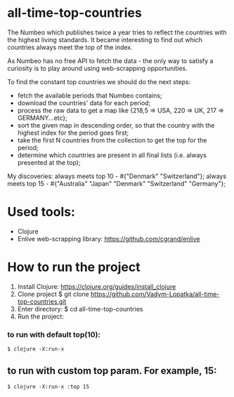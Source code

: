 # all-time-top-countries

The Numbeo which publishes twice a year tries to reflect the countries with the highest living standards. 
It became interesting to find out which countries always meet the top of the index.

As Numbeo has no free API to fetch the data - the only way to satisfy a curiosity is to play around using web-scrapping opportunities.

To find the constant top countries we should do the next steps:
- fetch the available periods that Numbeo contains;
- download the countries' data for each period;
- process the raw data to get a map like {218,5 => USA, 220 => UK, 217 => GERMANY...etc};
- sort the given map in descending order, so that the country with the highest index for the period goes first;
- take the first N countries from the collection to get the top for the period;
- determine which countries are present in all final lists (i.e. always presented at the top);

My discoveries:
always meets top 10 - #{"Denmark" "Switzerland"};
always meets top 15 - #{"Australia" "Japan" "Denmark" "Switzerland" "Germany"};

# Used tools:
- Clojure
- Enlive web-scrapping library: https://github.com/cgrand/enlive

# How to run the project
1. Install Clojure: https://clojure.org/guides/install_clojure
2. Clone project
    $ git clone https://github.com/Vadym-Lopatka/all-time-top-countries.git
3. Enter directory:
    $ cd all-time-top-countries
4. Run the project:

### to run with default top(10):
    $ clojure -X:run-x

## to run with custom top param. For example, 15:
    $ clojure -X:run-x :top 15




